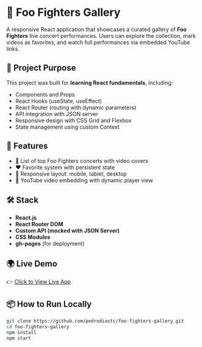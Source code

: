 # 🎸 Foo Fighters Gallery

A responsive React application that showcases a curated gallery of **Foo Fighters** live concert performances. Users can explore the collection, mark videos as favorites, and watch full performances via embedded YouTube links.

## 🧠 Project Purpose

This project was built for **learning React fundamentals**, including:

- Components and Props
- React Hooks (useState, useEffect)
- React Router (routing with dynamic parameters)
- API integration with JSON server
- Responsive design with CSS Grid and Flexbox
- State management using custom Context

## 🚀 Features

- 🎥 List of top Foo Fighters concerts with video covers
- ❤️ Favorite system with persistent state
- 📱 Responsive layout: mobile, tablet, desktop
- 🔗 YouTube video embedding with dynamic player view

## 🛠️ Stack

- **React.js**
- **React Router DOM**
- **Custom API (mocked with JSON Server)**
- **CSS Modules**
- **gh-pages** (for deployment)

## 🌍 Live Demo

👉 [Click to View Live App](https://pedrodiastc.github.io/foo-fighters-gallery)

## 📦 How to Run Locally

```bash
git clone https://github.com/pedrodiastc/foo-fighters-gallery.git
cd foo-fighters-gallery
npm install
npm start
